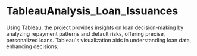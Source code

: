 # TableauAnalysis_Loan_Issuances
 Using Tableau, the project provides insights on loan decision-making by analyzing repayment patterns and default risks, offering precise, personalized loans. Tableau's visualization aids in understanding loan data, enhancing decisions.
